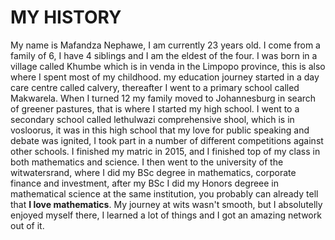 # MY HISTORY

My name is Mafandza Nephawe, I am currently 23 years old.
I come from a family of 6, I have 4 siblings and I am the eldest of the four.
I was born in a village called Khumbe which is in venda in the Limpopo province, this is also where I spent most of my childhood.
my education journey started in a day care centre called calvery, thereafter I went to a primary school called Makwarela.
When I turned 12 my family moved to Johannesburg in search of greener pastures, that is where I started my high school.
I went to a secondary school called lethulwazi comprehensive shool, which is in vosloorus, it was in this high school that my love for public speaking and debate was ignited, I took part in a number of different competitions against other schools.
I finished my matric in 2015, and I finished top of my class in both mathematics and science.
I then went to the university of the witwatersrand, where I did my BSc degree in mathematics, corporate finance and investment, after my BSc I did my  Honors degreee in mathematical science at the same institution, you probably can already tell that **I love mathematics**. My journey at wits
wasn't smooth, but I absolutelly enjoyed myself there, I learned a lot of things and I got an amazing network out of it. 
